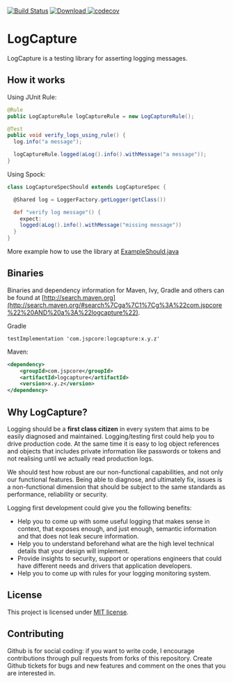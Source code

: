 [![Build Status](https://travis-ci.org/jsalinaspolo/logcapture.svg?branch=master)](https://travis-ci.org/jsalinaspolo/logcapture)
[![Download](https://api.bintray.com/packages/jspcore/maven/logcapture-core/images/download.svg?version=1.0.0) ](https://bintray.com/jspcore/maven/logcapture-core/1.0.0/link)
[![codecov](https://codecov.io/gh/mustaine/logcapture/branch/master/graph/badge.svg)](https://codecov.io/gh/mustaine/logcapture)

# LogCapture

LogCapture is a testing library for asserting logging messages.
 
## How it works


Using JUnit Rule:

```java
@Rule
public LogCaptureRule logCaptureRule = new LogCaptureRule();

@Test
public void verify_logs_using_rule() {
  log.info("a message");

  logCaptureRule.logged(aLog().info().withMessage("a message"));
}
```

Using Spock:

```groovy
class LogCaptureSpecShould extends LogCaptureSpec {

  @Shared log = LoggerFactory.getLogger(getClass())

  def "verify log message"() {
    expect:
    logged(aLog().info().withMessage("missing message"))
  }
}
```

More example how to use the library at [ExampleShould.java](https://github.com/mustaine/logcapture/blob/master/src/test/java/com/logcapture/example/ExampleShould.java) 

## Binaries

Binaries and dependency information for Maven, Ivy, Gradle and others can be found at [http://search.maven.org](http://search.maven.org/#search%7Cga%7C1%7Cg%3A%22com.jspcore%22%20AND%20a%3A%22logcapture%22).

Gradle

```
testImplementation 'com.jspcore:logcapture:x.y.z'
```

Maven:

```xml
<dependency>
    <groupId>com.jspcore</groupId>
    <artifactId>logcapture</artifactId>
    <version>x.y.z</version>
</dependency>
```

## Why LogCapture?

Logging should be a **first class citizen** in every system that aims to be easily diagnosed and maintained. Logging/testing first could help 
you to drive production code. At the same time it is easy to log object references and objects that includes private information like passwords or tokens 
and not realising until we actually read production logs.

We should test how robust are our non-functional capabilities, and not only our functional features. Being able to diagnose, 
and ultimately fix, issues is a non-functional dimension that should be subject to the same standards as performance, reliability or security.

Logging first development could give you the following benefits:

* Help you to come up with some useful logging that makes sense in context, that exposes enough, and just enough, semantic 
information and that does not leak secure information.
* Help you to understand beforehand what are the high level technical details that your design will implement.
* Provide insights to security, support or operations engineers that could have different needs and drivers that application developers.
* Help you to come up with rules for your logging monitoring system.

## License

This project is licensed under [MIT license](http://opensource.org/licenses/MIT).

## Contributing

Github is for social coding: if you want to write code, I encourage contributions through pull requests from forks of this repository. 
Create Github tickets for bugs and new features and comment on the ones that you are interested in.
